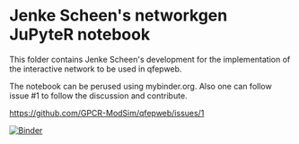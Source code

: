 # Jenke Scheen's networkgen JuPyteR notebook #
This folder contains Jenke Scheen's development for the implementation of the interactive
network to be used in qfepweb.

The notebook can be perused using mybinder.org. 
Also one can follow issue #1 to follow the discussion and contribute.  

https://github.com/GPCR-ModSim/qfepweb/issues/1  

[![Binder](https://mybinder.org/badge_logo.svg)](https://mybinder.org/v2/gh/GPCR-ModSim/qfepweb/networkgen?filepath=networkgen_playground%2Fgraph_gen_tests.ipynb)
